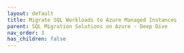 ```yaml
---
layout: default
title: Migrate SQL Workloads to Azure Managed Instances
parent: SQL Migration Solutions on Azure - Deep Dive
nav_order: 3
has_children: false
---
```

